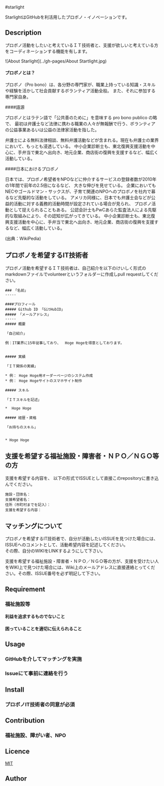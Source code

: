 #starlight

StarlightはGitHubを利活用したプロボノ・イノベーションです。

## Description

プロボノ活動をしたいと考えているＩＴ技術者と、支援が欲しいと考えている方をコーディネーションする機能を有します。

![About Starlight](../gh-pages/About Startlight.jpg)


#### プロボノとは？

プロボノ（Pro bono）は、各分野の専門家が、職業上持っている知識・スキルや経験を活かして社会貢献するボランティア活動全般。
また、それに参加する専門家自身。

####語源

プロボノとはラテン語で「公共善のために」を意味する pro bono publico の略で、
最初は弁護士など法律に携わる職業の人々が無報酬で行う、ボランティアの公益事業あるいは公益の法律家活動を指した。

弁護士による無料法律相談、無料弁護活動などが含まれる。現在も弁護士の業界において、もっとも浸透している。
中小企業診断士も、東北復興支援活動を中心に、手弁当で東北へ出向き、地元企業、商店街の復興を支援するなど、幅広く活動している。

####日本におけるプロボノ

日本では、プロボノ希望者をNPOなどに仲介するサービスの登録者数が2010年の1年間で前年の2.5倍になるなど、
大きな伸びを見せている。
企業においてもNECやゴールドマン・サックスが、子育て関連のNPOへのプロボノを社内で募るなど先駆的な活動をしている。
アメリカ同様に、日本でも弁護士会などが公益的活動に対する義務的活動時間が設定されている場合が見られ、
プロボノ活動として捉えられることもある。
公認会計士もPwCあらた監査法人による先駆的な取組みにより、その認知が広がってきている。 
中小企業診断士も、東北復興支援活動を中心に、手弁当で東北へ出向き、地元企業、商店街の復興を支援するなど、幅広く活動している。

(出典：WikiPedia)

## プロボノを希望するIT技術者

プロボノ活動を希望するＩＴ技術者は、自己紹介を以下のけいしく形式のmarkdownファイルでvolunteerというフォルダーに作成しpull requestしてください。  

```
###　「名前」
-----

####プロフィール
##### Github ID 「GitHubID」
##### 「メールアドレス」
-----
##### 概要  

「自己紹介」

例：IT業界に15年従事しており、  Hoge Hogeを得意としております。  


##### 実績

「ＩＴ関係の実績」

* 例： Hoge Hoge用オーダーページのシステム作成
* 例： Hoge Hogeサイトのスマホサイト制作

##### スキル

「ＩＴスキルを記述」

*  Hoge Hoge

##### 経歴・資格

「お持ちのスキル」


* Hoge Hoge

```




## 支援を希望する福祉施設・障害者・ＮＰＯ／ＮＧＯ等の方

支援を希望する内容を、 以下の形式でISSUEとして直接このrepositoryに書き込んでください。

```
施設・団体名：
支援希望者名：
住所（市町村までを記入）：
支援を希望する内容：

```

## マッチングについて

プロボノを希望するIT技術者で、自分が活動したいISSUEを見つけた場合には、ISSUEへのコメントとして、活動希望内容を記述してください。  
その際、自分のWIKIをLINKするようにして下さい。  
  
支援を希望する福祉施設・障害者・ＮＰＯ／ＮＧＯ等の方が、支援を受けたい人をWIKI上で見つけた場合には、Wiki上のメールアドレスに直接連絡とってください。その際、ISSUE番号を必ず明記して下さい。




## Requirement



### 福祉施設等
#### 利益を追求するものでないこと
#### 困っていることを適切に伝えられること






## Usage

### GitHubを介してマッチングを実施
### Issueにて事前に連絡を行う

## Install

### プロボノIT技術者の同意が必須

## Contribution

### 福祉施設、障がい者、NPO

## Licence

[MIT](https://github.com/tcnksm/tool/blob/master/LICENCE)

## Author

